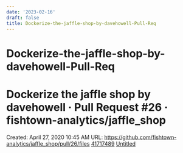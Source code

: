 ```yaml
---
date: '2023-02-16'
draft: false
title: Dockerize-the-jaffle-shop-by-davehowell-Pull-Req
---
```


# Dockerize-the-jaffle-shop-by-davehowell-Pull-Req

# Dockerize the jaffle shop by davehowell · Pull Request #26 · fishtown-analytics/jaffle_shop
Created: April 27, 2020 10:45 AM
URL: https://github.com/fishtown-analytics/jaffle_shop/pull/26/files
[41717489](Dockerize%20the%20jaffle%20shop%20by%20davehowell%20%C2%B7%20Pull%20Req%200a8015bec62d4947af5b0dd0e5207468/41717489)
[Untitled](Dockerize%20the%20jaffle%20shop%20by%20davehowell%20%C2%B7%20Pull%20Req%200a8015bec62d4947af5b0dd0e5207468/Untitled%20Database%205a2f1bcbea3c4fc58f5521360ba1845d.csv)
